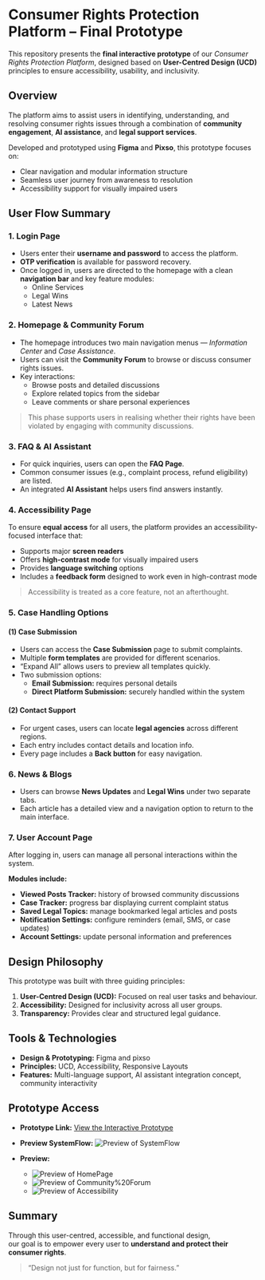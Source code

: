 # Consumer Rights Protection Platform – Final Prototype

This repository presents the **final interactive prototype** of our *Consumer Rights Protection Platform*, designed based on **User-Centred Design (UCD)** principles to ensure accessibility, usability, and inclusivity.


## Overview

The platform aims to assist users in identifying, understanding, and resolving consumer rights issues through a combination of **community engagement**, **AI assistance**, and **legal support services**.

Developed and prototyped using **Figma** and **Pixso**, this prototype focuses on:
- Clear navigation and modular information structure  
- Seamless user journey from awareness to resolution  
- Accessibility support for visually impaired users  



## User Flow Summary

### 1. Login Page
- Users enter their **username and password** to access the platform.  
- **OTP verification** is available for password recovery.  
- Once logged in, users are directed to the homepage with a clean **navigation bar** and key feature modules:
  - Online Services  
  - Legal Wins  
  - Latest News  



### 2. Homepage & Community Forum
- The homepage introduces two main navigation menus — *Information Center* and *Case Assistance*.  
- Users can visit the **Community Forum** to browse or discuss consumer rights issues.  
- Key interactions:
  - Browse posts and detailed discussions  
  - Explore related topics from the sidebar  
  - Leave comments or share personal experiences  

> This phase supports users in realising whether their rights have been violated by engaging with community discussions.


### 3. FAQ & AI Assistant
- For quick inquiries, users can open the **FAQ Page**.  
- Common consumer issues (e.g., complaint process, refund eligibility) are listed.  
- An integrated **AI Assistant** helps users find answers instantly.



### 4. Accessibility Page
To ensure **equal access** for all users, the platform provides an accessibility-focused interface that:
- Supports major **screen readers**  
- Offers **high-contrast mode** for visually impaired users  
- Provides **language switching** options  
- Includes a **feedback form** designed to work even in high-contrast mode  

> Accessibility is treated as a core feature, not an afterthought.



### 5. Case Handling Options

#### (1) Case Submission
- Users can access the **Case Submission** page to submit complaints.
- Multiple **form templates** are provided for different scenarios.
- “Expand All” allows users to preview all templates quickly.
- Two submission options:
  - **Email Submission:** requires personal details  
  - **Direct Platform Submission:** securely handled within the system  

#### (2) Contact Support
- For urgent cases, users can locate **legal agencies** across different regions.  
- Each entry includes contact details and location info.  
- Every page includes a **Back button** for easy navigation.



### 6. News & Blogs
- Users can browse **News Updates** and **Legal Wins** under two separate tabs.  
- Each article has a detailed view and a navigation option to return to the main interface.



### 7. User Account Page
After logging in, users can manage all personal interactions within the system.

**Modules include:**
- **Viewed Posts Tracker:** history of browsed community discussions  
- **Case Tracker:** progress bar displaying current complaint status  
- **Saved Legal Topics:** manage bookmarked legal articles and posts  
- **Notification Settings:** configure reminders (email, SMS, or case updates)  
- **Account Settings:** update personal information and preferences  



## Design Philosophy

This prototype was built with three guiding principles:
1. **User-Centred Design (UCD):** Focused on real user tasks and behaviour.
2. **Accessibility:** Designed for inclusivity across all user groups.
3. **Transparency:** Provides clear and structured legal guidance.



## Tools & Technologies
- **Design & Prototyping:** Figma and pixso  
- **Principles:** UCD, Accessibility, Responsive Layouts  
- **Features:** Multi-language support, AI assistant integration concept, community interactivity



## Prototype Access
- **Prototype Link:** [View the Interactive Prototype](https://pixso.cn/app/design/qdjXgK437SfpVolAH6HMJA?page-id=0%3A1)
- **Preview SystemFlow:**  ![Preview of SystemFlow](./SystemFlow.png)
  
- **Preview:**
  - ![Preview of HomePage](./screenshots/HomePage.png)
  - ![Preview of Community%20Forum](./screenshots/Community%20Forum.png)
  - ![Preview of Accessibility](./screenshots/Accessibility.png)


## Summary

Through this user-centred, accessible, and functional design,  
our goal is to empower every user to **understand and protect their consumer rights**.

> “Design not just for function, but for fairness.”

